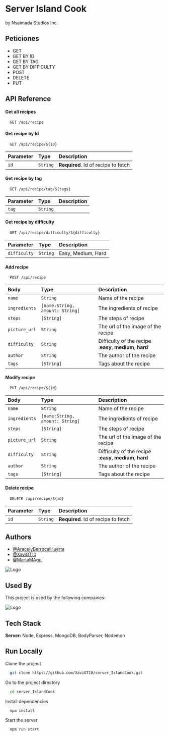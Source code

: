 # Server Island Cook

by Nsaimada Studios Inc.

## Peticiones

- GET
- GET BY ID
- GET BY TAG 
- GET BY DIFFICULTY
- POST
- DELETE
- PUT


## API Reference

#### Get all recipes

```http
  GET /api/recipe
```

#### Get recipe by Id

```http
  GET /api/recipe/${id}
```

| Parameter | Type     | Description                       |
| :-------- | :------- | :-------------------------------- |
| `id`      | `String` | **Required**. Id of recipe to fetch |

#### Get recipe by tag

```http
  GET /api/recipe/tag/${tags}
```

| Parameter | Type     | Description                       |
| :-------- | :------- | :-------------------------------- |
| `tag`      | `String` |  |

#### Get recipe by difficulty

```http
  GET /api/recipe/difficulty/${difficulty}
```

| Parameter | Type     | Description     |
|:----------| :------- |:----------------|
| `difficulty`       | `String` | Easy, Medium, Hard |
#### Add recipe

```http
  POST /api/recipe
```

| Body      | Type     | Description                       |
| :-------- | :------- | :-------------------------------- |
| `name`    | `String` | Name of the recipe |
| `ingredients`| `[name:String, amount: String]` | The ingredients of recipe |
| `steps`      | `[String]` | The steps of recipe |
| `picture_url`| `String` | The url of the image of the recipe|
| `difficulty`| `String` | Difficulty of the recipe :**easy**, **medium**, **hard** |
| `author`| `String` | The author of the recipe|
| `tags`| `[String]` | Tags about the recipe |


#### Modify recipe

```http
  PUT /api/recipe/${id}
```
| Body      | Type     | Description                       |
| :-------- | :------- | :-------------------------------- |
| `name`    | `String` | Name of the recipe |
| `ingredients`| `[name:String, amount: String]` | The ingredients of recipe |
| `steps`      | `[String]` | The steps of recipe |
| `picture_url`| `String` | The url of the image of the recipe|
| `difficulty`| `String` | Difficulty of the recipe :**easy**, **medium**, **hard** |
| `author`| `String` | The author of the recipe|
| `tags`| `[String]` | Tags about the recipe |

#### Delete recipe

```http
  DELETE /api/recipe/${id}
```

| Parameter | Type     | Description                       |
| :-------- | :------- | :-------------------------------- |
| `id`      | `String` | **Required**. Id of recipe to fetch |

## Authors

- [@AracelyBerrocalHuerta](https://github.com/aracelyberrocalhuerta)
- [@XaviGT10](https://github.com/XaviGT10)
- [@MartaMAgui](https://github.com/martamagui)


![Logo](https://github.com/XaviGT10/server_IslandCook/blob/main/Resources/logoApp.png?raw=true)


## Used By

This project is used by the following companies:

![Logo](https://github.com/XaviGT10/server_IslandCook/blob/main/Resources/CompanyLogo.png?raw=true)



## Tech Stack


**Server:** Node, Express, MongoDB, BodyParser, Nodemon


## Run Locally

Clone the project

```bash
  git clone https://github.com/XaviGT10/server_IslandCook.git
```

Go to the project directory

```bash
  cd server_IslandCook
```

Install dependencies

```bash
  npm install
```

Start the server

```bash
  npm run start
```

